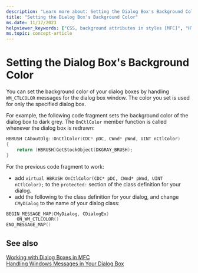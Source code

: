 ```yaml
---
description: "Learn more about: Setting the Dialog Box's Background Color"
title: "Setting the Dialog Box's Background Color"
ms.date: 11/17/2023
helpviewer_keywords: ["CSS, background attributes in styles [MFC]", "HTML element formatting, background attributes", "colors, dialog box", "dialog boxes [MFC], colors", "background colors, dialog boxes", "MFC dialog boxes [MFC], colors"]
ms.topic: concept-article
---
```

# Setting the Dialog Box's Background Color

You can set the background color of your dialog boxes by handling `WM_CTLCOLOR` messages for the dialog box window. The color you set is used for only the specified dialog box.

For example, the following code fragment sets the background color of the dialog box to dark grey. The `OnCtlColor` member function is called whenever the dialog box is redrawn:

```cpp
HBRUSH CAboutDlg::OnCtlColor(CDC* pDC, CWnd* pWnd, UINT nCtlColor)
{
    return (HBRUSH)GetStockObject(DKGRAY_BRUSH);
}
```

For the previous code fragment to work:
- add `virtual HBRUSH OnCtlColor(CDC* pDC, CWnd* pWnd, UINT nCtlColor);` to the `protected:` section of the class definition for your dialog.
- add the following to the class definition for your dialog, and change `CMyDialog` to the name of your dialog class:

```cpp
BEGIN_MESSAGE_MAP(CMyDialog, CDialogEx)
    ON_WM_CTLCOLOR()
END_MESSAGE_MAP()
```

## See also

[Working with Dialog Boxes in MFC](../mfc/life-cycle-of-a-dialog-box.md)\
[Handling Windows Messages in Your Dialog Box](../mfc/handling-windows-messages-in-your-dialog-box.md)
